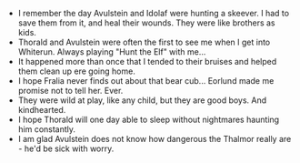 - I remember the day Avulstein and Idolaf were hunting a skeever. I had to save them from it, and heal their wounds. They were like brothers as kids.
- Thorald and Avulstein were often the first to see me when I get into Whiterun. Always playing "Hunt the Elf" with me...
- It happened more than once that I tended to their bruises and helped them clean up ere going home.
- I hope Fralia never finds out about that bear cub... Eorlund made me promise not to tell her. Ever.
- They were wild at play, like any child, but they are good boys. And kindhearted.
- I hope  Thorald will one day able to sleep without nightmares haunting him constantly.
- I am glad Avulstein does not know how dangerous the Thalmor really are - he'd be sick with worry.
